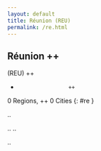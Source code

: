 ```yaml
---
layout: default
title: Réunion (REU)
permalink: /re.html
---
```



## Réunion   ++
(REU)  ++
-                     ++
0 Regions, ++
0 Cities
{: #re }

.. 




.. 
.. 



.. 
 
